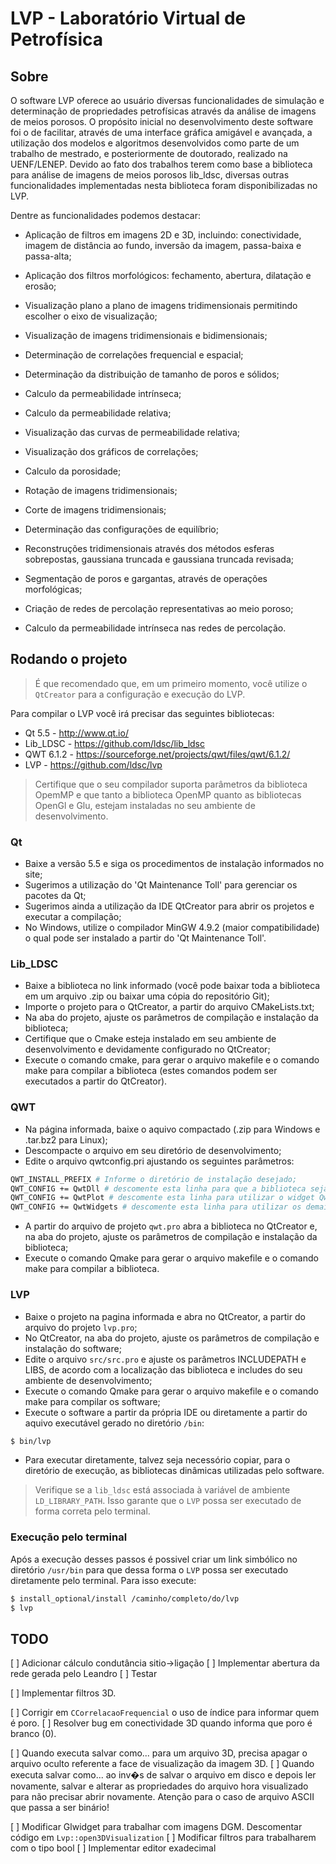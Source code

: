 # LVP - Laboratório Virtual de Petrofísica 

## Sobre

O software LVP oferece ao usuário diversas funcionalidades de simulação e determinação de propriedades petrofísicas através da análise de imagens de meios porosos. O propósito inicial no desenvolvimento deste software foi o de facilitar, através de uma interface gráfica amigável e avançada, a utilização dos modelos e algoritmos desenvolvidos como parte de um trabalho de mestrado, e posteriormente de doutorado, realizado na UENF/LENEP. Devido ao fato dos trabalhos terem como base a biblioteca para análise de imagens de meios porosos lib_ldsc, diversas outras funcionalidades implementadas nesta biblioteca foram disponibilizadas no LVP.

Dentre as funcionalidades podemos destacar:

 - Aplicação de filtros em imagens 2D e 3D, incluindo: conectividade, imagem de distância ao fundo, inversão da imagem, passa-baixa e passa-alta;

 - Aplicação dos filtros morfológicos: fechamento, abertura, dilatação e erosão;

 - Visualização plano a plano de imagens tridimensionais permitindo escolher o eixo de visualização;

 - Visualização de imagens tridimensionais e bidimensionais;

 - Determinação de correlações frequencial e espacial;

 - Determinação da distribuição de tamanho de poros e sólidos;

 - Calculo da permeabilidade intrínseca;

 - Calculo da permeabilidade relativa;

 - Visualização das curvas de permeabilidade relativa;

 - Visualização dos gráficos de correlações;

 - Calculo da porosidade;

 - Rotação de imagens tridimensionais;

 - Corte de imagens tridimensionais;

 - Determinação das configurações de equilíbrio;

 - Reconstruções tridimensionais através dos métodos esferas sobrepostas, gaussiana truncada e gaussiana truncada revisada;

 - Segmentação de poros e gargantas, através de operações morfológicas;

 - Criação de redes de percolação representativas ao meio poroso;

 - Calculo da permeabilidade intrínseca nas redes de percolação.

## Rodando o projeto

> É que recomendado que, em um primeiro momento, você utilize o `QtCreator` para a configuração e execução do LVP.

Para compilar o LVP você irá precisar das seguintes bibliotecas:
 - Qt 5.5 - http://www.qt.io/
 - Lib_LDSC - https://github.com/ldsc/lib_ldsc
 - QWT 6.1.2 - https://sourceforge.net/projects/qwt/files/qwt/6.1.2/
 - LVP - https://github.com/ldsc/lvp

> Certifique que o seu compilador suporta parâmetros da biblioteca OpemMP e que tanto a biblioteca OpenMP quanto as  bibliotecas OpenGl e Glu, estejam instaladas no seu ambiente de desenvolvimento.

### Qt
 - Baixe a versão 5.5 e siga os procedimentos de instalação informados no site;
 - Sugerimos a utilização do 'Qt Maintenance Toll' para gerenciar os pacotes da Qt;
 - Sugerimos ainda a utilização da IDE QtCreator para abrir os projetos e executar a compilação;
 - No Windows, utilize o compilador MinGW 4.9.2 (maior compatibilidade) o qual pode ser instalado a partir do 'Qt Maintenance Toll'.
 
### Lib_LDSC
 - Baixe a biblioteca no link informado (você pode baixar toda a biblioteca em um arquivo .zip ou baixar uma cópia do repositório Git);
 - Importe o projeto para o QtCreator, a partir do arquivo CMakeLists.txt;
 - Na aba do projeto, ajuste os parâmetros de compilação e instalação da biblioteca;
 - Certifique que o Cmake esteja instalado em seu ambiente de desenvolvimento e devidamente configurado no QtCreator;
 - Execute o comando cmake, para gerar o arquivo makefile e o comando make para compilar a biblioteca (estes comandos podem ser executados a partir do QtCreator).

### QWT
 - Na página informada, baixe o aquivo compactado (.zip para Windows e .tar.bz2 para Linux);
 - Descompacte o arquivo em seu diretório de desenvolvimento;
 - Edite o arquivo qwtconfig.pri ajustando os seguintes parâmetros:

 ```bash
QWT_INSTALL_PREFIX # Informe o diretório de instalação desejado;
QWT_CONFIG += QwtDll # descomente esta linha para que a biblioteca seja dinâmica
QWT_CONFIG += QwtPlot # descomente esta linha para utilizar o widget QwtPlot
QWT_CONFIG += QwtWidgets # descomente esta linha para utilizar os demais widgets da QWT
 ```

 - A partir do arquivo de projeto `qwt.pro` abra a biblioteca no QtCreator e, na aba do projeto, ajuste os parâmetros de compilação e instalação da biblioteca;
 - Execute o comando Qmake para gerar o arquivo makefile e o comando make para compilar a biblioteca.

### LVP
 - Baixe o projeto na pagina informada e abra no QtCreator, a partir do arquivo do projeto `lvp.pro`;
 - No QtCreator, na aba do projeto, ajuste os parâmetros de compilação e instalação do software;
 - Edite o arquivo `src/src.pro` e ajuste os parâmetros INCLUDEPATH e LIBS, de acordo com a localização das biblioteca e includes do seu ambiente de desenvolvimento;
 - Execute o comando Qmake para gerar o arquivo makefile e o comando make para compilar os software;
 - Execute o software a partir da própria IDE ou diretamente a partir do aquivo executável gerado no diretório `/bin`:
```bash
$ bin/lvp
```
 - Para executar diretamente, talvez seja necessório copiar, para o diretório de execução, as bibliotecas dinâmicas utilizadas pelo software.

 > Verifique se a `lib_ldsc` está associada à variável de ambiente `LD_LIBRARY_PATH`. Isso garante que o `LVP` possa ser executado de forma correta pelo terminal.

### Execução pelo terminal

Após a execução desses passos é possivel criar um link simbólico no diretório `/usr/bin` para que dessa forma o `LVP` possa ser executado diretamente pelo terminal. Para isso execute:

```bash
$ install_optional/install /caminho/completo/do/lvp
$ lvp
```

## TODO

[ ] Adicionar cálculo condutância sitio->ligação
[ ] Implementar abertura da rede gerada pelo Leandro
[ ] Testar

[ ] Implementar filtros 3D.

[ ] Corrigir em `CCorrelacaoFrequencial` o uso de índice para informar quem é poro.
[ ] Resolver bug em conectividade 3D quando informa que poro é branco (0).

[ ] Quando executa salvar como... para um arquivo 3D, precisa apagar o arquivo oculto referente a face de visualização da imagem 3D.
[ ] Quando executa salvar como... ao inv�s de salvar o arquivo em disco e depois ler novamente, salvar e alterar as propriedades do arquivo hora visualizado para não precisar abrir novamente. Atenção para o caso de arquivo ASCII que passa a ser binário!

[ ] Modificar Glwidget para trabalhar com imagens DGM. Descomentar código em `Lvp::open3DVisualization`
[ ] Modificar filtros para trabalharem com o tipo bool
[ ] Implementar editor exadecimal
